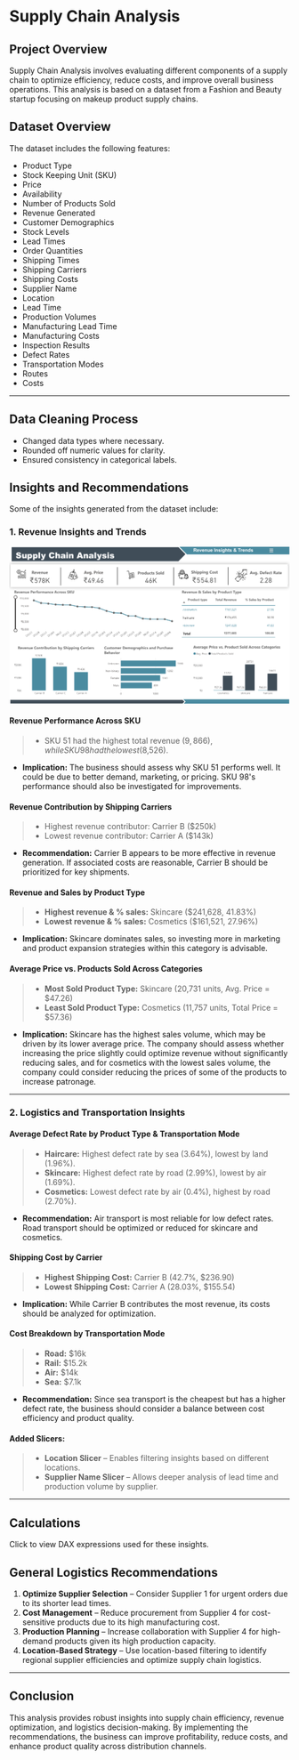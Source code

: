 # Supply Chain Analysis

## Project Overview
Supply Chain Analysis involves evaluating different components of a supply chain to optimize efficiency, reduce costs, and improve overall business operations. This analysis is based on a dataset from a Fashion and Beauty startup focusing on makeup product supply chains.

## Dataset Overview
The dataset includes the following features:
- Product Type
- Stock Keeping Unit (SKU)
- Price
- Availability
- Number of Products Sold
- Revenue Generated
- Customer Demographics
- Stock Levels
- Lead Times
- Order Quantities
- Shipping Times
- Shipping Carriers
- Shipping Costs
- Supplier Name
- Location
- Lead Time
- Production Volumes
- Manufacturing Lead Time
- Manufacturing Costs
- Inspection Results
- Defect Rates
- Transportation Modes
- Routes
- Costs

---
## Data Cleaning Process
- Changed data types where necessary.
- Rounded off numeric values for clarity.
- Ensured consistency in categorical labels.

## Insights and Recommendations
Some of the insights generated from the dataset include: 

### 1. Revenue Insights and Trends

![dashboard 1](https://github.com/OlanikeCJ/Supply_Chain_Analysis/blob/main/Images%20-%20Supplychain/dashboard.png?raw=true)

#### **Revenue Performance Across SKU**
> - SKU 51 had the highest total revenue ($9,866), while SKU 98 had the lowest ($8,526).
  
- **Implication:** The business should assess why SKU 51 performs well. It could be due to better demand, marketing, or pricing. SKU 98's performance should also be investigated for improvements.

#### **Revenue Contribution by Shipping Carriers**
> - Highest revenue contributor: Carrier B ($250k)
> - Lowest revenue contributor: Carrier A ($143k)
  
- **Recommendation:** Carrier B appears to be more effective in revenue generation. If associated costs are reasonable, Carrier B should be prioritized for key shipments.

#### **Revenue and Sales by Product Type**
> - **Highest revenue & % sales:** Skincare ($241,628, 41.83%)
> - **Lowest revenue & % sales:** Cosmetics ($161,521, 27.96%)
  
- **Implication:** Skincare dominates sales, so investing more in marketing and product expansion strategies within this category is advisable.

#### **Average Price vs. Products Sold Across Categories**

> - **Most Sold Product Type:** Skincare (20,731 units, Avg. Price = $47.26)
> - **Least Sold Product Type:** Cosmetics (11,757 units, Total Price = $57.36)
  
- **Implication:** Skincare has the highest sales volume, which may be driven by its lower average price. The company should assess whether increasing the price slightly could optimize revenue without significantly reducing sales, and for cosmetics with the lowest sales volume, the company could consider reducing the prices of some of the products to increase patronage.

---

### 2. Logistics and Transportation Insights

#### **Average Defect Rate by Product Type & Transportation Mode** 

> - **Haircare:** Highest defect rate by sea (3.64%), lowest by land (1.96%).
> - **Skincare:** Highest defect rate by road (2.99%), lowest by air (1.69%).
> - **Cosmetics:** Lowest defect rate by air (0.4%), highest by road (2.70%).
  
- **Recommendation:** Air transport is most reliable for low defect rates. Road transport should be optimized or reduced for skincare and cosmetics.

#### **Shipping Cost by Carrier**
> - **Highest Shipping Cost:** Carrier B (42.7%, $236.90)
> - **Lowest Shipping Cost:** Carrier A (28.03%, $155.54)
  
- **Implication:** While Carrier B contributes the most revenue, its costs should be analyzed for optimization.

#### **Cost Breakdown by Transportation Mode**

> - **Road:** $16k
> - **Rail:** $15.2k
> - **Air:** $14k
> - **Sea:** $7.1k
  
- **Recommendation:** Since sea transport is the cheapest but has a higher defect rate, the business should consider a balance between cost efficiency and product quality.

#### **Added Slicers:**

> - **Location Slicer** – Enables filtering insights based on different locations.
> - **Supplier Name Slicer** – Allows deeper analysis of lead time and production volume by supplier.

---
## Calculations

Click to view DAX expressions used for these insights.


## General Logistics Recommendations 
1. **Optimize Supplier Selection** – Consider Supplier 1 for urgent orders due to its shorter lead times.
2. **Cost Management** – Reduce procurement from Supplier 4 for cost-sensitive products due to its high manufacturing cost.
3. **Production Planning** – Increase collaboration with Supplier 4 for high-demand products given its high production capacity.
4. **Location-Based Strategy** – Use location-based filtering to identify regional supplier efficiencies and optimize supply chain logistics.


---

## Conclusion
This analysis provides robust insights into supply chain efficiency, revenue optimization, and logistics decision-making. By implementing the recommendations, the business can improve profitability, reduce costs, and enhance product quality across distribution channels.

